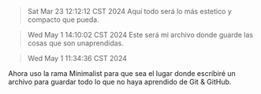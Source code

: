 >Sat Mar 23 12:12:12 CST 2024
Aquí todo será lo más estetico y compacto que pueda. 

>Wed May  1 14:10:02 CST 2024
Este será mi archivo donde guarde las cosas que son unaprendidas.

>Wed May  1 11:34:36 CST 2024

Ahora uso la rama Minimalist para que sea el lugar donde escribiré un archivo para guardar todo lo que no haya aprendido de Git & GitHub.
